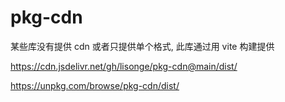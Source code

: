 # pkg-cdn

某些库没有提供 cdn 或者只提供单个格式, 此库通过用 vite 构建提供

<https://cdn.jsdelivr.net/gh/lisonge/pkg-cdn@main/dist/>

<https://unpkg.com/browse/pkg-cdn/dist/>
